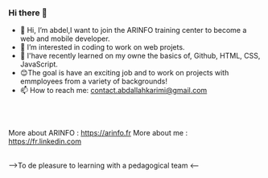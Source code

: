 ### Hi there 👋

- 🔭 Hi, I’m abdel,I want to join the ARINFO training center to become a web and mobile developer.
- 🌱 I’m interested in coding to work on web projets.
- 👯 I'have recently learned on my owne the basics of, Github, HTML, CSS, JavaScript.
- 😊The goal is have an exciting job and to work on projects with emmployees from a variety of backgrounds!
- 📫 How to reach me: contact.abdallahkarimi@gmail.com

<br><br>

More about ARINFO : https://arinfo.fr
More about me : https://fr.linkedin.com
<br><br>

-->To de pleasure to learning with a pedagogical team <--
